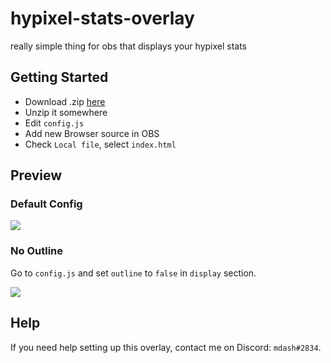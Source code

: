 # hypixel-stats-overlay

really simple thing for obs that displays your hypixel stats

## Getting Started

- Download .zip [here](https://github.com/mdashlw/hypixel-stats-overlay/archive/master.zip)
- Unzip it somewhere
- Edit `config.js`
- Add new Browser source in OBS
- Check `Local file`, select `index.html`

## Preview

### Default Config

![](https://cdn.discordapp.com/attachments/766308819839483934/767626597540298762/unknown.png)

### No Outline

Go to `config.js` and set `outline` to `false` in `display` section.

![](https://cdn.discordapp.com/attachments/766308819839483934/767626726997098496/unknown.png)

## Help

If you need help setting up this overlay, contact me on Discord: `mdash#2834`.
